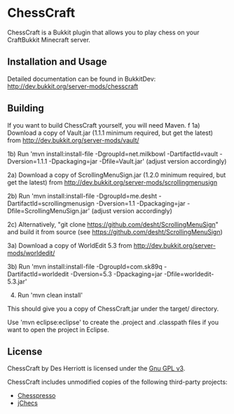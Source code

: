 # ChessCraft

ChessCraft is a Bukkit plugin that allows you to play chess on your CraftBukkit Minecraft server.
 
## Installation and Usage

Detailed documentation can be found in BukkitDev: http://dev.bukkit.org/server-mods/chesscraft

## Building

If you want to build ChessCraft yourself, you will need Maven.
f
1a) Download a copy of Vault.jar (1.1.1 minimum required, but get the latest) from http://dev.bukkit.org/server-mods/vault/

1b) Run 'mvn install:install-file -DgroupId=net.milkbowl -DartifactId=vault -Dversion=1.1.1 -Dpackaging=jar -Dfile=Vault.jar' (adjust version accordingly)

2a) Download a copy of ScrollingMenuSign.jar (1.2.0 minimum required, but get the latest) from http://dev.bukkit.org/server-mods/scrollingmenusign

2b) Run 'mvn install:install-file -DgroupId=me.desht -DartifactId=scrollingmenusign -Dversion=1.1 -Dpackaging=jar -Dfile=ScrollingMenuSign.jar' (adjust version accordingly)

2c) Alternatively, "git clone https://github.com/desht/ScrollingMenuSign" and build it from source (see https://github.com/desht/ScrollingMenuSign)

3a) Download a copy of WorldEdit 5.3 from http://dev.bukkit.org/server-mods/worldedit/

3b) Run 'mvn install:install-file -DgroupId=com.sk89q -DartifactId=worldedit -Dversion=5.3 -Dpackaging=jar -Dfile=worldedit-5.3.jar'

4) Run 'mvn clean install'

This should give you a copy of ChessCraft.jar under the target/ directory.

Use 'mvn eclipse:eclipse' to create the .project and .classpath files if you want to open the project in Eclipse.

## License

ChessCraft by Des Herriott is licensed under the [Gnu GPL v3](http://www.gnu.org/licenses/gpl-3.0.html). 

ChessCraft includes unmodified copies of the following third-party projects:

* [Chesspresso](http://www.chesspresso.org/) 
* [jChecs](http://jchecs.free.fr/en/index.php)

